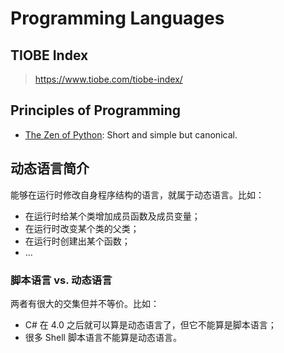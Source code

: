 # Programming Languages

## TIOBE Index

> <https://www.tiobe.com/tiobe-index/>

## Principles of Programming

- [The Zen of Python](python/pep/0020_the_zen_of_python.md):
  Short and simple but canonical.

## 动态语言简介

能够在运行时修改自身程序结构的语言，就属于动态语言。比如：

- 在运行时给某个类增加成员函数及成员变量；
- 在运行时改变某个类的父类；
- 在运行时创建出某个函数；
- ...

### 脚本语言 vs. 动态语言

两者有很大的交集但并不等价。比如：

- C# 在 4.0 之后就可以算是动态语言了，但它不能算是脚本语言；
- 很多 Shell 脚本语言不能算是动态语言。
